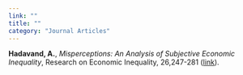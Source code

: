 ```yaml
---
link: ""
title: ""
category: "Journal Articles"
---
```


**Hadavand, A.**, *Misperceptions: An Analysis of Subjective Economic Inequality*, Research on Economic Inequality, 26,247-281 ([link](https://www.emeraldinsight.com/doi/abs/10.1108/S1049-258520180000026011)).
